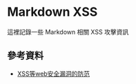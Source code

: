 # Markdown XSS

這裡記錄一些 Markdown 相關 XSS 攻擊資訊

## 參考資料
* [XSS等web安全漏洞的防范](http://deadhorse.me/nodejs/2012/09/20/xss_in_cnode.html)